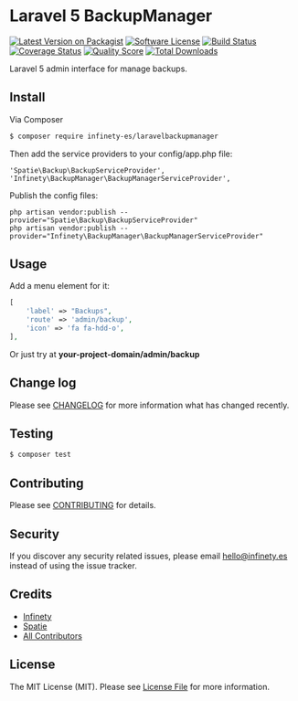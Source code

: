 # Laravel 5 BackupManager

[![Latest Version on Packagist](https://img.shields.io/packagist/v/krato1/laravelBackupManager.svg?style=flat-square)](https://packagist.org/packages/krato1/laravelBackupManager)
[![Software License](https://img.shields.io/badge/license-MIT-brightgreen.svg?style=flat-square)](LICENSE.md)
[![Build Status](https://img.shields.io/travis/krato1/laravelBackupManager/master.svg?style=flat-square)](https://travis-ci.org/krato1/laravelBackupManager)
[![Coverage Status](https://img.shields.io/scrutinizer/coverage/g/krato1/laravelBackupManager.svg?style=flat-square)](https://scrutinizer-ci.com/g/krato1/laravelBackupManager/code-structure)
[![Quality Score](https://img.shields.io/scrutinizer/g/krato1/laravelBackupManager.svg?style=flat-square)](https://scrutinizer-ci.com/g/krato1/laravelBackupManager)
[![Total Downloads](https://img.shields.io/packagist/dt/krato1/laravelBackupManager.svg?style=flat-square)](https://packagist.org/packages/krato1/laravelBackupManager)

Laravel 5 admin interface for manage backups. 

## Install

Via Composer

``` bash
$ composer require infinety-es/laravelbackupmanager
```

Then add the service providers to your config/app.php file:

``` 
'Spatie\Backup\BackupServiceProvider',
'Infinety\BackupManager\BackupManagerServiceProvider',
```

Publish the config files:

```
php artisan vendor:publish --provider="Spatie\Backup\BackupServiceProvider"
php artisan vendor:publish --provider="Infinety\BackupManager\BackupManagerServiceProvider"
```

## Usage

Add a menu element for it:

``` php
[
    'label' => "Backups",
    'route' => 'admin/backup',
    'icon' => 'fa fa-hdd-o',
],
```

Or just try at **your-project-domain/admin/backup**

## Change log

Please see [CHANGELOG](CHANGELOG.md) for more information what has changed recently.

## Testing

``` bash
$ composer test
```

## Contributing

Please see [CONTRIBUTING](CONTRIBUTING.md) for details.

## Security

If you discover any security related issues, please email hello@infinety.es instead of using the issue tracker.

## Credits

- [Infinety](https://infinety.es)
- [Spatie](https://github.com/spatie)
- [All Contributors](../../contributors)

## License

The MIT License (MIT). Please see [License File](LICENSE.md) for more information.
